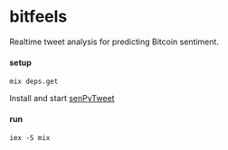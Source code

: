 # bitfeels
Realtime tweet analysis for predicting Bitcoin sentiment.

#### setup
` mix deps.get `

Install and start [senPyTweet](https://github.com/rcehemann/senPyTweet "spaCy-based tweet sentiment API")

#### run
` iex -S mix `
